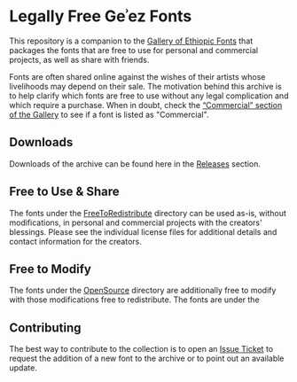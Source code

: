 # Legally Free Geʾez Fonts

This repository is a companion to the 
[Gallery of Ethiopic Fonts](https://fonts.geez.org) 
that packages the fonts that are free to use for personal and 
commercial projects, as well as share with friends. 

Fonts are often shared online against the wishes of their artists
whose livelihoods may depend on their sale. The motivation behind 
this archive is to help clarify which fonts are free to use without
any legal complication and which require a purchase.  When in doubt,
check the [“Commercial” section of the Gallery](https://fonts.geez.org#Commercial) to see if a font is
listed as "Commercial".


## Downloads
Downloads of the archive can be found here in the
[Releases](https://github.com/geezorg/legally-free-geez-fonts/releases)
section.


## Free to Use &amp; Share
The fonts under the [FreeToRedistribute](FreeToRedistribute) directory can be used as-is, without
modifications, in personal and commercial projects with the creators' blessings.  Please see
the individual license files for additional details and contact information for the creators.

## Free to Modify 
The fonts under the [OpenSource](OpenSource) directory are additionally free to modify with
those modifications free to redistribute.  The fonts are under
the

## Contributing
The best way to contribute to the collection is to open an 
[Issue Ticket](https://github.com/geezorg/legally-free-geez-fonts/issues)
to request the addition of a new font to the archive or to point out an available update.

